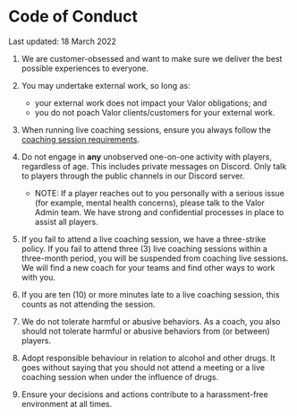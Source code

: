 # Code of Conduct

Last updated: 18 March 2022

1. We are customer-obsessed and want to make sure we deliver the best possible experiences to everyone.

1. You may undertake external work, so long as:

   - your external work does not impact your Valor obligations; and
   - you do not poach Valor clients/customers for your external work.

1. When running live coaching sessions, ensure you always follow the [coaching session requirements](../live-coaching/checklists/live-coaching-session-requirements.md).

1. Do not engage in **any** unobserved one-on-one activity with players, regardless of age. This includes private messages on Discord. Only talk to players through the public channels in our Discord server.

   - NOTE: If a player reaches out to you personally with a serious issue (for example, mental health concerns), please talk to the Valor Admin team. We have strong and confidential processes in place to assist all players.

1. If you fail to attend a live coaching session, we have a three-strike policy. If you fail to attend three (3) live coaching sessions within a three-month period, you will be suspended from coaching live sessions. We will find a new coach for your teams and find other ways to work with you.

1. If you are ten (10) or more minutes late to a live coaching session, this counts as not attending the session.

1. We do not tolerate harmful or abusive behaviors. As a coach, you also should not tolerate harmful or abusive behaviors from (or between) players.

1. Adopt responsible behaviour in relation to alcohol and other drugs. It goes without saying that you should not attend a meeting or a live coaching session when under the influence of drugs.

1. Ensure your decisions and actions contribute to a harassment-free environment at all times.
